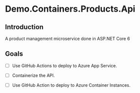 # Demo.Containers.Products.Api

## Introduction

A product management microservice done in ASP.NET Core 6

## Goals

- [ ] Use GitHub Actions to deploy to Azure App Service.
- [ ] Containerize the API.
- [ ] Use GitHub Action to deploy to Azure Container Instances.

